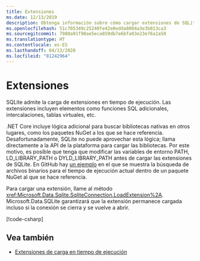 ```yaml
---
title: Extensiones
ms.date: 12/13/2019
description: Obtenga información sobre cómo cargar extensiones de SQLite.
ms.openlocfilehash: 51c705349c25240fe42e0edda8004a3e3b013ca3
ms.sourcegitcommit: 7980a91f90ae5eca859db7e6bfa03e23e76a1a50
ms.translationtype: HT
ms.contentlocale: es-ES
ms.lasthandoff: 04/13/2020
ms.locfileid: "81242964"
---
```

# <a name="extensions"></a>Extensiones

SQLite admite la carga de extensiones en tiempo de ejecución. Las extensiones incluyen elementos como funciones SQL adicionales, intercalaciones, tablas virtuales, etc.

.NET Core incluye lógica adicional para buscar bibliotecas nativas en otros lugares, como los paquetes NuGet a los que se hace referencia. Desafortunadamente, SQLite no puede aprovechar esta lógica; llama directamente a la API de la plataforma para cargar las bibliotecas. Por este motivo, es posible que tenga que modificar las variables de entorno PATH, LD_LIBRARY_PATH o DYLD_LIBRARY_PATH antes de cargar las extensiones de SQLite. En GitHub hay [un ejemplo](https://github.com/dotnet/docs/blob/master/samples/snippets/standard/data/sqlite/ExtensionsSample/Program.cs) en el que se muestra la búsqueda de archivos binarios para el tiempo de ejecución actual dentro de un paquete NuGet al que se hace referencia.

Para cargar una extensión, llame al método <xref:Microsoft.Data.Sqlite.SqliteConnection.LoadExtension%2A>. Microsoft.Data.SQLite garantizará que la extensión permanece cargada incluso si la conexión se cierra y se vuelve a abrir.

[!code-csharp[](../../../../samples/snippets/standard/data/sqlite/ExtensionsSample/Program.cs?name=snippet_LoadExtension)]

## <a name="see-also"></a>Vea también

* [Extensiones de carga en tiempo de ejecución](https://www.sqlite.org/loadext.html)
